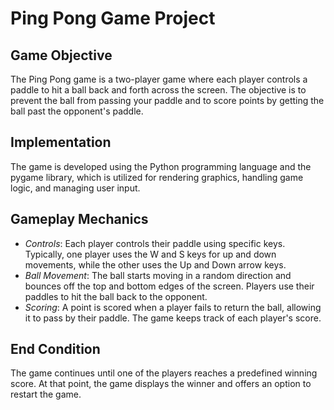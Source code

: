 # Ping Pong Game Project

## Game Objective
The Ping Pong game is a two-player game where each player controls a paddle to hit a ball back and forth across the screen. The objective is to prevent the ball from passing your paddle and to score points by getting the ball past the opponent's paddle.

## Implementation
The game is developed using the Python programming language and the pygame library, which is utilized for rendering graphics, handling game logic, and managing user input.

## Gameplay Mechanics
- *Controls*: Each player controls their paddle using specific keys. Typically, one player uses the W and S keys for up and down movements, while the other uses the Up and Down arrow keys.
- *Ball Movement*: The ball starts moving in a random direction and bounces off the top and bottom edges of the screen. Players use their paddles to hit the ball back to the opponent.
- *Scoring*: A point is scored when a player fails to return the ball, allowing it to pass by their paddle. The game keeps track of each player's score.

## End Condition
The game continues until one of the players reaches a predefined winning score. At that point, the game displays the winner and offers an option to restart the game.
